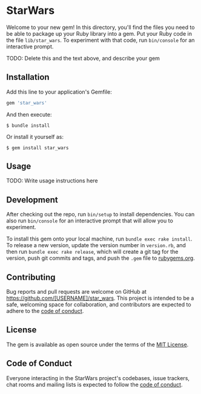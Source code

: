 # StarWars

Welcome to your new gem! In this directory, you'll find the files you need to be able to package up your Ruby library into a gem. Put your Ruby code in the file `lib/star_wars`. To experiment with that code, run `bin/console` for an interactive prompt.

TODO: Delete this and the text above, and describe your gem

## Installation

Add this line to your application's Gemfile:

```ruby
gem 'star_wars'
```

And then execute:

    $ bundle install

Or install it yourself as:

    $ gem install star_wars

## Usage

TODO: Write usage instructions here

## Development

After checking out the repo, run `bin/setup` to install dependencies. You can also run `bin/console` for an interactive prompt that will allow you to experiment.

To install this gem onto your local machine, run `bundle exec rake install`. To release a new version, update the version number in `version.rb`, and then run `bundle exec rake release`, which will create a git tag for the version, push git commits and tags, and push the `.gem` file to [rubygems.org](https://rubygems.org).

## Contributing

Bug reports and pull requests are welcome on GitHub at https://github.com/[USERNAME]/star_wars. This project is intended to be a safe, welcoming space for collaboration, and contributors are expected to adhere to the [code of conduct](https://github.com/[USERNAME]/star_wars/blob/master/CODE_OF_CONDUCT.md).


## License

The gem is available as open source under the terms of the [MIT License](https://opensource.org/licenses/MIT).

## Code of Conduct

Everyone interacting in the StarWars project's codebases, issue trackers, chat rooms and mailing lists is expected to follow the [code of conduct](https://github.com/[USERNAME]/star_wars/blob/master/CODE_OF_CONDUCT.md).
